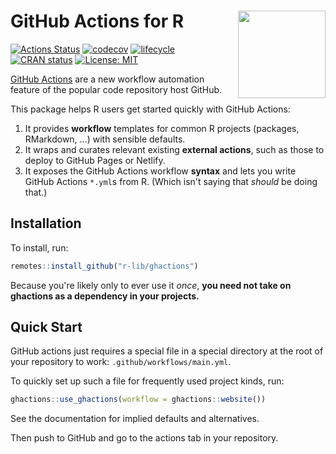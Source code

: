 # GitHub Actions for R <img src="https://github.com/maxheld83/ghactions/blob/master/logo.png?raw=true" align="right" height=140/>

<!-- badges: start -->
[![Actions Status](https://github.com/maxheld83/ghactions/workflows/.github/workflows/main.yml/badge.svg)](https://github.com/maxheld83/ghactions/actions)
[![codecov](https://codecov.io/gh/maxheld83/ghactions/branch/master/graph/badge.svg)](https://codecov.io/gh/maxheld83/ghactions)
[![lifecycle](https://img.shields.io/badge/lifecycle-experimental-orange.svg)](https://www.tidyverse.org/lifecycle/#experimental)
[![CRAN status](https://www.r-pkg.org/badges/version/ghactions)](https://cran.r-project.org/package=ghactions)
[![License: MIT](https://img.shields.io/github/license/r-lib/ghactions.svg?style=flat)](https://opensource.org/licenses/MIT)
<!-- badges: end -->

[GitHub Actions](https://github.com/features/actions) are a new workflow automation feature of the popular code repository host GitHub.

This package helps R users get started quickly with GitHub Actions:

1. It provides **workflow** templates for common R projects (packages, RMarkdown, ...) with sensible defaults.
2. It wraps and curates relevant existing **external actions**, such as those to deploy to GitHub Pages or Netlify.
3. It exposes the GitHub Actions workflow **syntax** and lets you write GitHub Actions `*.yml`s from R. 
  (Which isn't saying that *should* be doing that.)


## Installation

To install, run:

```r
remotes::install_github("r-lib/ghactions")
```

Because you're likely only to ever use it *once*, **you need not take on ghactions as a dependency in your projects.**


## Quick Start

GitHub actions just requires a special file in a special directory at the root of your repository to work: `.github/workflows/main.yml`.

To quickly set up such a file for frequently used project kinds, run:

```r
ghactions::use_ghactions(workflow = ghactions::website())
```

See the documentation for implied defaults and alternatives.

Then push to GitHub and go to the actions tab in your repository.

